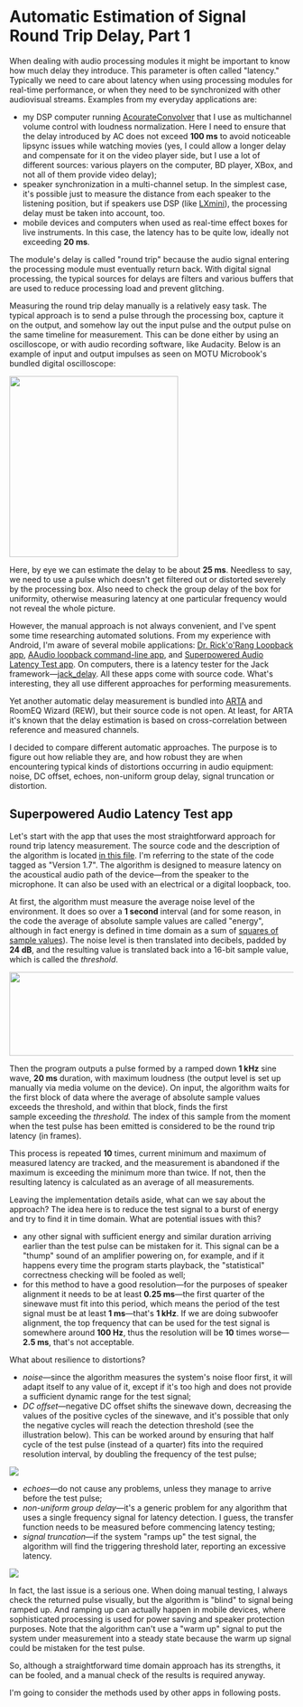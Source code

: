 # Automatic Estimation of Signal Round Trip Delay, Part 1

When dealing with audio processing modules it might be important to know
how much delay they introduce. This parameter is often called "latency."
Typically we need to care about latency when using processing modules
for real-time performance, or when they need to be synchronized with
other audiovisual streams. Examples from my everyday applications are:

-   my DSP computer running
    [AcourateConvolver](https://www.audiovero.de/en/acourateconvolver.php)
    that I use as multichannel volume control with loudness
    normalization. Here I need to ensure that the delay introduced by AC
    does not exceed **100 ms** to avoid noticeable lipsync issues while
    watching movies (yes, I could allow a longer delay and compensate
    for it on the video player side, but I use a lot of different
    sources: various players on the computer, BD player, XBox, and not
    all of them provide video delay);
-   speaker synchronization in a multi-channel setup. In the simplest
    case, it's possible just to measure the distance from each speaker
    to the listening position, but if speakers use DSP (like
    [LXmini](/2018/06/linkwitz-lxminifirst-impressions.html)),
    the processing delay must be taken into account, too.
-   mobile devices and computers when used as real-time effect boxes for
    live instruments. In this case, the latency has to be quite low,
    ideally not exceeding **20 ms**.

The module's delay is called "round trip" because the audio signal
entering the processing module must eventually return back. With digital
signal processing, the typical sources for delays are filters and
various buffers that are used to reduce processing load and prevent
glitching.

Measuring the round trip delay manually is a relatively easy task. The
typical approach is to send a pulse through the processing box, capture
it on the output, and somehow lay out the input pulse and the output
pulse on the same timeline for measurement. This can be done either by
using an oscilloscope, or with audio recording software, like Audacity.
Below is an example of input and output impulses as seen on MOTU
Microbook's bundled digital oscilloscope:

[<img src="https://4.bp.blogspot.com/-mmoZDlaVPyc/W_h4rqScM2I/AAAAAAAANGo/jblpsy0-StsmcllPVtq_7TttPlvI4__gwCLcBGAs/s320/manual-estimation.png" width="299" height="320" />](https://4.bp.blogspot.com/-mmoZDlaVPyc/W_h4rqScM2I/AAAAAAAANGo/jblpsy0-StsmcllPVtq_7TttPlvI4__gwCLcBGAs/s1600/manual-estimation.png)

Here, by eye we can estimate the delay to be about **25 ms**. Needless
to say, we need to use a pulse which doesn't get filtered out or
distorted severely by the processing box. Also need to check the group
delay of the box for uniformity, otherwise measuring latency at one
particular frequency would not reveal the whole picture.

However, the manual approach is not always convenient, and I've spent
some time researching automated solutions. From my experience with
Android, I'm aware of several mobile applications: [Dr. Rick'o'Rang
Loopback app](https://github.com/gkasten/drrickorang), [AAudio loopback
command-line
app](https://android.googlesource.com/platform/frameworks/av/+/master/media/libaaudio/examples/loopback/src/),
and [Superpowered Audio Latency Test
app](https://github.com/superpoweredSDK/SuperpoweredLatency). On
computers, there is a latency tester for the Jack
framework—[jack\_delay](https://salsa.debian.org/multimedia-team/jack-delay).
All these apps come with source code. What's interesting, they all use
different approaches for performing measurements.

Yet another automatic delay measurement is bundled into
[ARTA](http://www.artalabs.hr/) and RoomEQ Wizard (REW), but their
source code is not open. At least, for ARTA it's known that the delay
estimation is based on cross-correlation between reference and measured
channels.

I decided to compare different automatic approaches. The purpose is to
figure out how reliable they are, and how robust they are when
encountering typical kinds of distortions occurring in audio equipment:
noise, DC offset, echoes, non-uniform group delay, signal truncation or
distortion.

## Superpowered Audio Latency Test app

Let's start with the app that uses the most straightforward approach for
round trip latency measurement. The source code and the description of
the algorithm is located [in this
file](https://github.com/superpoweredSDK/SuperpoweredLatency/blob/master/Android/app/src/main/jni/latencyMeasurer.cpp).
I'm referring to the state of the code tagged as "Version 1.7". The
algorithm is designed to measure latency on the acoustical audio path of
the device—from the speaker to the microphone. It can also be used with
an electrical or a digital loopback, too.

At first, the algorithm must measure the average noise level of the
environment. It does so over a **1 second** interval (and for some
reason, in the code the average of absolute sample values are called
"energy", although in fact energy is defined in time domain as a sum
of [squares of sample
values](https://en.wikipedia.org/wiki/Energy_(signal_processing))). The
noise level is then translated into decibels, padded by **24 dB**, and
the resulting value is translated back into a 16-bit sample value, which
is called the *threshold*.

[<img src="https://4.bp.blogspot.com/-6sipyoDd6VU/XAIkF6B6XdI/AAAAAAAANIM/YuESM9yR0xErwjrLUlfIFveXW37HegdNQCLcBGAs/s640/superpowered-sine.png" width="640" height="148" />](https://4.bp.blogspot.com/-6sipyoDd6VU/XAIkF6B6XdI/AAAAAAAANIM/YuESM9yR0xErwjrLUlfIFveXW37HegdNQCLcBGAs/s1600/superpowered-sine.png)

Then the program outputs a pulse formed by a ramped down **1 kHz** sine
wave, **20 ms** duration, with maximum loudness (the output level is set
up manually via media volume on the device). On input, the algorithm
waits for the first block of data where the average of absolute sample
values exceeds the threshold, and within that block, finds the first
sample exceeding the *threshold.* The index of this sample from the
moment when the test pulse has been emitted is considered to be the
round trip latency (in frames).

This process is repeated **10** times, current minimum and maximum of
measured latency are tracked, and the measurement is abandoned if the
maximum is exceeding the minimum more than twice. If not, then the
resulting latency is calculated as an average of all measurements.

Leaving the implementation details aside, what can we say about the
approach? The idea here is to reduce the test signal to a burst of
energy and try to find it in time domain. What are potential issues with
this?

-   any other signal with sufficient energy and
    similar duration arriving earlier than the test pulse can be
    mistaken for it. This signal can be a "thump" sound of an amplifier
    powering on, for example, and if it happens every time the program
    starts playback, the "statistical" correctness checking will be
    fooled as well;
-   for this method to have a good resolution—for the purposes of
    speaker alignment it needs to be at least **0.25 ms**—the first
    quarter of the sinewave must fit into this period, which means the
    period of the test signal must be at least **1 ms**—that's
    **1 kHz**. If we are doing subwoofer alignment, the top frequency
    that can be used for the test signal is somewhere around **100 Hz**,
    thus the resolution will be **10** times worse—**2.5 ms**, that's
    not acceptable.

What about resilience to distortions?

-   *noise*—since the algorithm measures the system's noise floor first,
    it will adapt itself to any value of it, except if it's too high and
    does not provide a sufficient dynamic range for the test signal;
-   *DC offset*—negative DC offset shifts the sinewave down, decreasing
    the values of the positive cycles of the sinewave, and it's possible
    that only the negative cycles will reach the detection threshold
    (see the illustration below). This can be worked around by ensuring
    that half cycle of the test pulse (instead of a quarter) fits into
    the required resolution interval, by doubling the frequency of the
    test pulse;

[![](https://3.bp.blogspot.com/-PkqKRL9qqWg/W_tRwuWhN4I/AAAAAAAANHk/5O_sBEjEcAUTJZ3w4nyERpehiWMwF8mmwCLcBGAs/s1600/dc-offset.png)](https://3.bp.blogspot.com/-PkqKRL9qqWg/W_tRwuWhN4I/AAAAAAAANHk/5O_sBEjEcAUTJZ3w4nyERpehiWMwF8mmwCLcBGAs/s1600/dc-offset.png)

-   *echoes*—do not cause any problems, unless they manage to arrive
    before the test pulse;
-   *non-uniform group delay*—it's a generic problem for any algorithm
    that uses a single frequency signal for latency detection. I guess,
    the transfer function needs to be measured before commencing latency
    testing;
-   *signal truncation*—if the system "ramps up" the test signal, the
    algorithm will find the triggering threshold later, reporting an
    excessive latency.

[![](https://4.bp.blogspot.com/-Fy3z2g4o3So/W_tSi6maPWI/AAAAAAAANHw/kCpRqXUH-yQFfOH7SXlQtKBsxUgMtnjqQCLcBGAs/s1600/ramp-up.png)](https://4.bp.blogspot.com/-Fy3z2g4o3So/W_tSi6maPWI/AAAAAAAANHw/kCpRqXUH-yQFfOH7SXlQtKBsxUgMtnjqQCLcBGAs/s1600/ramp-up.png)

In fact, the last issue is a serious one. When doing manual testing, I
always check the returned pulse visually, but the algorithm is "blind"
to signal being ramped up. And ramping up can actually happen in mobile
devices, where sophisticated processing is used for power saving and
speaker protection purposes. Note that the algorithm can't use a "warm
up" signal to put the system under measurement into a steady state
because the warm up signal could be mistaken for the test pulse.

So, although a straightforward time domain approach has its strengths,
it can be fooled, and a manual check of the results is required anyway.

I'm going to consider the methods used by other apps in following posts.
